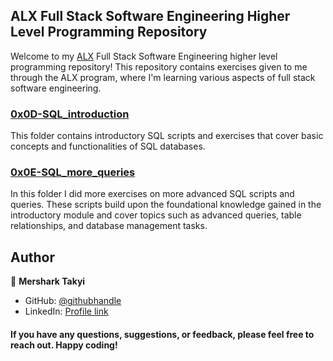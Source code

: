 ## ALX Full Stack Software Engineering Higher Level Programming Repository

Welcome to my [ALX](https://www.alxafrica.com/) Full Stack Software Engineering higher level programming repository! This repository contains exercises given to me through the ALX program, where I'm learning various aspects of full stack software engineering.

### [0x0D-SQL_introduction](https://github.com/mershark/alx-higher_level_programming/tree/main/0x0D-SQL_introduction)

This folder contains introductory SQL scripts and exercises that cover basic concepts and functionalities of SQL databases.

### [0x0E-SQL_more_queries](https://github.com/mershark/alx-higher_level_programming/tree/main/0x0E-SQL_more_queries)

In this folder I did more exercises on more advanced SQL scripts and queries. These scripts build upon the foundational knowledge gained in the introductory module and cover topics such as advanced queries, table relationships, and database management tasks.


## Author
👤 **Mershark Takyi**

- GitHub: [@githubhandle](https://github.com/mershark)
- LinkedIn: [Profile link](https://www.linkedin.com/in/mershark/)
  
#### If you have any questions, suggestions, or feedback, please feel free to reach out. Happy coding!



